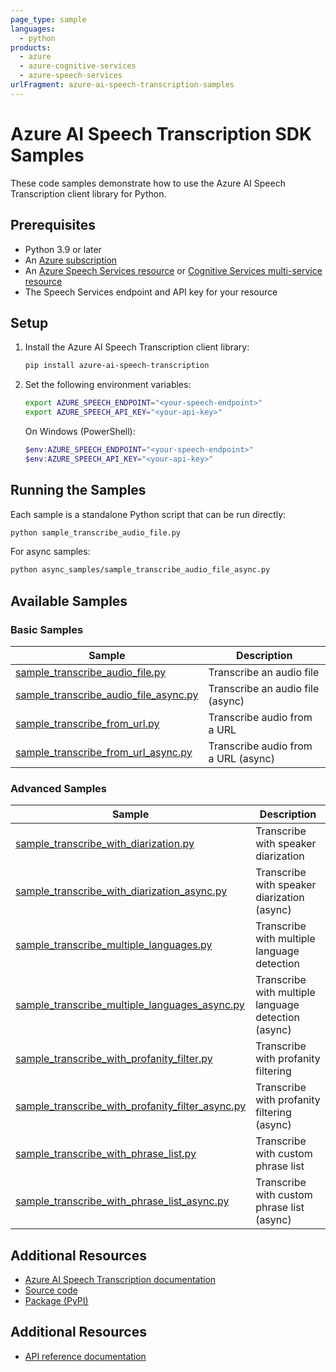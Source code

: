 ```yaml
---
page_type: sample
languages:
  - python
products:
  - azure
  - azure-cognitive-services
  - azure-speech-services
urlFragment: azure-ai-speech-transcription-samples
---
```


# Azure AI Speech Transcription SDK Samples

These code samples demonstrate how to use the Azure AI Speech Transcription client library for Python.

## Prerequisites

- Python 3.9 or later
- An [Azure subscription](https://azure.microsoft.com/free/)
- An [Azure Speech Services resource](https://learn.microsoft.com/azure/ai-services/speech-service/get-started-speech-to-text) or [Cognitive Services multi-service resource](https://portal.azure.com/#create/Microsoft.CognitiveServicesAllInOne)
- The Speech Services endpoint and API key for your resource

## Setup

1. Install the Azure AI Speech Transcription client library:

   ```bash
   pip install azure-ai-speech-transcription
   ```

2. Set the following environment variables:

   ```bash
   export AZURE_SPEECH_ENDPOINT="<your-speech-endpoint>"
   export AZURE_SPEECH_API_KEY="<your-api-key>"
   ```

   On Windows (PowerShell):

   ```powershell
   $env:AZURE_SPEECH_ENDPOINT="<your-speech-endpoint>"
   $env:AZURE_SPEECH_API_KEY="<your-api-key>"
   ```

## Running the Samples

Each sample is a standalone Python script that can be run directly:

```bash
python sample_transcribe_audio_file.py
```

For async samples:

```bash
python async_samples/sample_transcribe_audio_file_async.py
```

## Available Samples

### Basic Samples

| Sample | Description |
|--------|-------------|
| [sample_transcribe_audio_file.py](https://github.com/Azure/azure-sdk-for-python/tree/main/sdk/cognitiveservices/azure-ai-speech-transcription/samples/sample_transcribe_audio_file.py) | Transcribe an audio file |
| [sample_transcribe_audio_file_async.py](https://github.com/Azure/azure-sdk-for-python/tree/main/sdk/cognitiveservices/azure-ai-speech-transcription/samples/async_samples/sample_transcribe_audio_file_async.py) | Transcribe an audio file (async) |
| [sample_transcribe_from_url.py](https://github.com/Azure/azure-sdk-for-python/tree/main/sdk/cognitiveservices/azure-ai-speech-transcription/samples/sample_transcribe_from_url.py) | Transcribe audio from a URL |
| [sample_transcribe_from_url_async.py](https://github.com/Azure/azure-sdk-for-python/tree/main/sdk/cognitiveservices/azure-ai-speech-transcription/samples/async_samples/sample_transcribe_from_url_async.py) | Transcribe audio from a URL (async) |

### Advanced Samples

| Sample | Description |
|--------|-------------|
| [sample_transcribe_with_diarization.py](https://github.com/Azure/azure-sdk-for-python/tree/main/sdk/cognitiveservices/azure-ai-speech-transcription/samples/sample_transcribe_with_diarization.py) | Transcribe with speaker diarization |
| [sample_transcribe_with_diarization_async.py](https://github.com/Azure/azure-sdk-for-python/tree/main/sdk/cognitiveservices/azure-ai-speech-transcription/samples/async_samples/sample_transcribe_with_diarization_async.py) | Transcribe with speaker diarization (async) |
| [sample_transcribe_multiple_languages.py](https://github.com/Azure/azure-sdk-for-python/tree/main/sdk/cognitiveservices/azure-ai-speech-transcription/samples/sample_transcribe_multiple_languages.py) | Transcribe with multiple language detection |
| [sample_transcribe_multiple_languages_async.py](https://github.com/Azure/azure-sdk-for-python/tree/main/sdk/cognitiveservices/azure-ai-speech-transcription/samples/async_samples/sample_transcribe_multiple_languages_async.py) | Transcribe with multiple language detection (async) |
| [sample_transcribe_with_profanity_filter.py](https://github.com/Azure/azure-sdk-for-python/tree/main/sdk/cognitiveservices/azure-ai-speech-transcription/samples/sample_transcribe_with_profanity_filter.py) | Transcribe with profanity filtering |
| [sample_transcribe_with_profanity_filter_async.py](https://github.com/Azure/azure-sdk-for-python/tree/main/sdk/cognitiveservices/azure-ai-speech-transcription/samples/async_samples/sample_transcribe_with_profanity_filter_async.py) | Transcribe with profanity filtering (async) |
| [sample_transcribe_with_phrase_list.py](https://github.com/Azure/azure-sdk-for-python/tree/main/sdk/cognitiveservices/azure-ai-speech-transcription/samples/sample_transcribe_with_phrase_list.py) | Transcribe with custom phrase list |
| [sample_transcribe_with_phrase_list_async.py](https://github.com/Azure/azure-sdk-for-python/tree/main/sdk/cognitiveservices/azure-ai-speech-transcription/samples/async_samples/sample_transcribe_with_phrase_list_async.py) | Transcribe with custom phrase list (async) |

## Additional Resources

- [Azure AI Speech Transcription documentation](https://learn.microsoft.com/azure/ai-services/speech-service/)
- [Source code](https://github.com/Azure/azure-sdk-for-python/tree/main/sdk/cognitiveservices/azure-ai-speech-transcription)
- [Package (PyPI)](https://pypi.org/project/azure-ai-speech-transcription/)
## Additional Resources

- [API reference documentation](https://learn.microsoft.com/python/api/overview/azure/ai-speech-transcription-readme)
